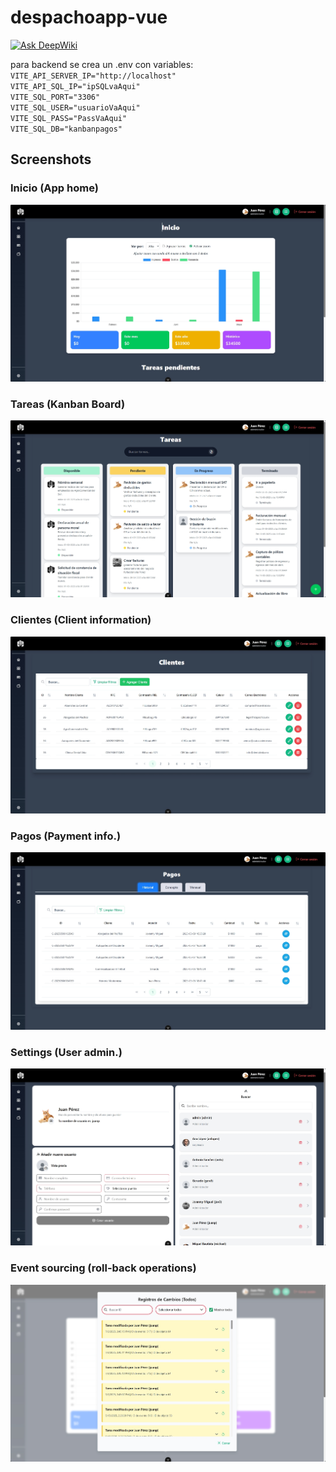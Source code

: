 # despachoapp-vue
[![Ask DeepWiki](https://deepwiki.com/badge.svg)](https://deepwiki.com/nullpoint-Software/despachoapp-vue)

para backend se crea un .env con variables:<br/>
`VITE_API_SERVER_IP="http://localhost"`<br/>
`VITE_API_SQL_IP="ipSQLvaAqui"`<br/>
`VITE_SQL_PORT="3306"`<br/>
`VITE_SQL_USER="usuarioVaAqui"`<br/>
`VITE_SQL_PASS="PassVaAqui"`<br/>
`VITE_SQL_DB="kanbanpagos"`<br/>
## Screenshots

### Inicio (App home)
![Screenshot 1](https://raw.githubusercontent.com/nullpoint-Software/despachoapp-vue/refs/heads/main/sc/1.png)

### Tareas (Kanban Board)
![Screenshot 2](https://raw.githubusercontent.com/nullpoint-Software/despachoapp-vue/refs/heads/main/sc/2.png)

### Clientes (Client information)
![Screenshot 3](https://raw.githubusercontent.com/nullpoint-Software/despachoapp-vue/refs/heads/main/sc/3.png)

### Pagos (Payment info.)
![Screenshot 4](https://raw.githubusercontent.com/nullpoint-Software/despachoapp-vue/refs/heads/main/sc/4.png)

### Settings (User admin.)
![Screenshot 5](https://raw.githubusercontent.com/nullpoint-Software/despachoapp-vue/refs/heads/main/sc/5.png)

### Event sourcing (roll-back operations)
![Screenshot 6](https://raw.githubusercontent.com/nullpoint-Software/despachoapp-vue/refs/heads/main/sc/6.png)

